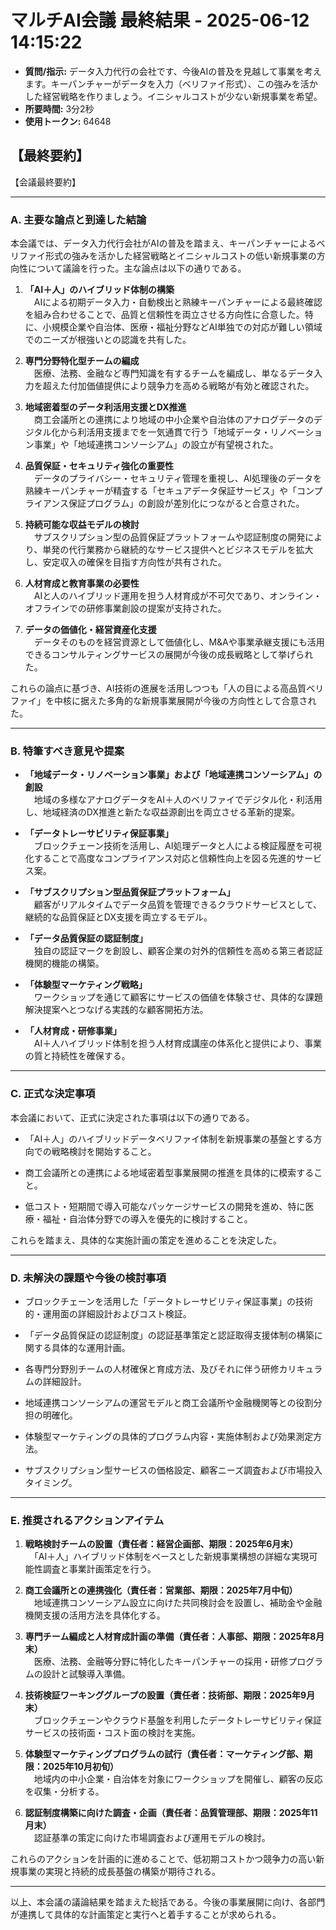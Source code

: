 # マルチAI会議 最終結果 - 2025-06-12 14:15:22
- **質問/指示:** データ入力代行の会社です、今後AIの普及を見越して事業を考えます。キーパンチャーがデータを入力（ベリファイ形式）、この強みを活かした経営戦略を作りましょう。イニシャルコストが少ない新規事業を希望。
- **所要時間:** 3分2秒
- **使用トークン:** 64648

## 【最終要約】

【会議最終要約】

---

### A. 主要な論点と到達した結論

本会議では、データ入力代行会社がAIの普及を踏まえ、キーパンチャーによるベリファイ形式の強みを活かした経営戦略とイニシャルコストの低い新規事業の方向性について議論を行った。主な論点は以下の通りである。

1. **「AI＋人」のハイブリッド体制の構築**  
　AIによる初期データ入力・自動検出と熟練キーパンチャーによる最終確認を組み合わせることで、品質と信頼性を両立させる方向性に合意した。特に、小規模企業や自治体、医療・福祉分野などAI単独での対応が難しい領域でのニーズが根強いとの認識を共有した。

2. **専門分野特化型チームの編成**  
　医療、法務、金融など専門知識を有するチームを編成し、単なるデータ入力を超えた付加価値提供により競争力を高める戦略が有効と確認された。

3. **地域密着型のデータ利活用支援とDX推進**  
　商工会議所との連携により地域の中小企業や自治体のアナログデータのデジタル化から利活用支援までを一気通貫で行う「地域データ・リノベーション事業」や「地域連携コンソーシアム」の設立が有望視された。

4. **品質保証・セキュリティ強化の重要性**  
　データのプライバシー・セキュリティ管理を重視し、AI処理後のデータを熟練キーパンチャーが精査する「セキュアデータ保証サービス」や「コンプライアンス保証プログラム」の創設が差別化につながると合意された。

5. **持続可能な収益モデルの検討**  
　サブスクリプション型の品質保証プラットフォームや認証制度の開発により、単発の代行業務から継続的なサービス提供へとビジネスモデルを拡大し、安定収入の確保を目指す方向性が共有された。

6. **人材育成と教育事業の必要性**  
　AIと人のハイブリッド運用を担う人材育成が不可欠であり、オンライン・オフラインでの研修事業創設の提案が支持された。

7. **データの価値化・経営資産化支援**  
　データそのものを経営資源として価値化し、M&Aや事業承継支援にも活用できるコンサルティングサービスの展開が今後の成長戦略として挙げられた。

これらの論点に基づき、AI技術の進展を活用しつつも「人の目による高品質ベリファイ」を中核に据えた多角的な新規事業展開が今後の方向性として合意された。

---

### B. 特筆すべき意見や提案

- **「地域データ・リノベーション事業」および「地域連携コンソーシアム」の創設**  
　地域の多様なアナログデータをAI＋人のベリファイでデジタル化・利活用し、地域経済のDX推進と新たな収益源創出を両立させる革新的提案。

- **「データトレーサビリティ保証事業」**  
　ブロックチェーン技術を活用し、AI処理データと人による検証履歴を可視化することで高度なコンプライアンス対応と信頼性向上を図る先進的サービス案。

- **「サブスクリプション型品質保証プラットフォーム」**  
　顧客がリアルタイムでデータ品質を管理できるクラウドサービスとして、継続的な品質保証とDX支援を両立するモデル。

- **「データ品質保証の認証制度」**  
　独自の認証マークを創設し、顧客企業の対外的信頼性を高める第三者認証機関的機能の構築。

- **「体験型マーケティング戦略」**  
　ワークショップを通じて顧客にサービスの価値を体験させ、具体的な課題解決提案へとつなげる実践的な顧客開拓方法。

- **「人材育成・研修事業」**  
　AI＋人ハイブリッド体制を担う人材育成講座の体系化と提供により、事業の質と持続性を確保する。

---

### C. 正式な決定事項

本会議において、正式に決定された事項は以下の通りである。

- 「AI＋人」のハイブリッドデータベリファイ体制を新規事業の基盤とする方向での戦略検討を開始すること。

- 商工会議所との連携による地域密着型事業展開の推進を具体的に模索すること。

- 低コスト・短期間で導入可能なパッケージサービスの開発を進め、特に医療・福祉・自治体分野での導入を優先的に検討すること。

これらを踏まえ、具体的な実施計画の策定を進めることを決定した。

---

### D. 未解決の課題や今後の検討事項

- ブロックチェーンを活用した「データトレーサビリティ保証事業」の技術的・運用面の詳細設計およびコスト検証。

- 「データ品質保証の認証制度」の認証基準策定と認証取得支援体制の構築に関する具体的な運用計画。

- 各専門分野別チームの人材確保と育成方法、及びそれに伴う研修カリキュラムの詳細設計。

- 地域連携コンソーシアムの運営モデルと商工会議所や金融機関等との役割分担の明確化。

- 体験型マーケティングの具体的プログラム内容・実施体制および効果測定方法。

- サブスクリプション型サービスの価格設定、顧客ニーズ調査および市場投入タイミング。

---

### E. 推奨されるアクションアイテム

1. **戦略検討チームの設置（責任者：経営企画部、期限：2025年6月末）**  
　「AI＋人」ハイブリッド体制をベースとした新規事業構想の詳細な実現可能性調査と事業計画策定を行う。

2. **商工会議所との連携強化（責任者：営業部、期限：2025年7月中旬）**  
　地域連携コンソーシアム設立に向けた共同検討会を設置し、補助金や金融機関支援の活用方法を具体化する。

3. **専門チーム編成と人材育成計画の準備（責任者：人事部、期限：2025年8月末）**  
　医療、法務、金融等分野に特化したキーパンチャーの採用・研修プログラムの設計と試験導入準備。

4. **技術検証ワーキンググループの設置（責任者：技術部、期限：2025年9月末）**  
　ブロックチェーンやクラウド基盤を利用したデータトレーサビリティ保証サービスの技術面・コスト面の検討を実施。

5. **体験型マーケティングプログラムの試行（責任者：マーケティング部、期限：2025年10月初旬）**  
　地域内の中小企業・自治体を対象にワークショップを開催し、顧客の反応を収集・分析する。

6. **認証制度構築に向けた調査・企画（責任者：品質管理部、期限：2025年11月末）**  
　認証基準の策定に向けた市場調査および運用モデルの検討。

これらのアクションを計画的に進めることで、低初期コストかつ競争力の高い新規事業の実現と持続的成長基盤の構築が期待される。

---

以上、本会議の議論結果を踏まえた総括である。今後の事業展開に向け、各部門が連携して具体的な計画策定と実行へと着手することが求められる。